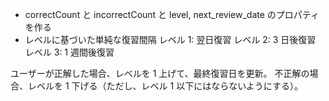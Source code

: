 - correctCount と incorrectCount と level, next_review_date のプロパティを作る
- レベルに基づいた単純な復習間隔
  レベル 1: 翌日復習
  レベル 2: 3 日後復習
  レベル 3: 1 週間後復習

ユーザーが正解した場合、レベルを 1 上げて、最終復習日を更新。
不正解の場合、レベルを 1 下げる（ただし、レベル 1 以下にはならないようにする）。
